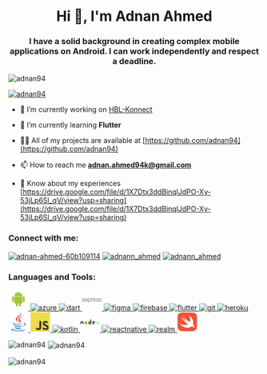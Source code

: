 <h1 align="center">Hi 👋, I'm Adnan Ahmed</h1>
<h3 align="center">I have a solid background in creating complex mobile applications on Android. I can work independently and respect a deadline.</h3>

<p align="left"> <img src="https://komarev.com/ghpvc/?username=adnan94&label=Profile%20views&color=0e75b6&style=flat" alt="adnan94" /> </p>

<p align="left"> <a href="https://github.com/ryo-ma/github-profile-trophy"><img src="https://github-profile-trophy.vercel.app/?username=adnan94&margin-w=15&margin-h=15" alt="adnan94" style="max-width:100%"/></a> </p>

- 🔭 I’m currently working on [HBL-Konnect](https://play.google.com/store/apps/details?id=com.hbl.bbcustomerapp&hl=en&gl=US)

- 🌱 I’m currently learning **Flutter**

- 👨‍💻 All of my projects are available at [https://github.com/adnan94](https://github.com/adnan94)

- 📫 How to reach me **adnan.ahmed94k@gmail.com**

- 📄 Know about my experiences [https://drive.google.com/file/d/1X7Dtx3ddBinqlJdPO-Xy-53jLp6Sl_qV/view?usp=sharing](https://drive.google.com/file/d/1X7Dtx3ddBinqlJdPO-Xy-53jLp6Sl_qV/view?usp=sharing)

<h3 align="left">Connect with me:</h3>
<p align="left">
<a href="https://linkedin.com/in/adnan-ahmed-60b109114" target="blank"><img align="center" src="https://raw.githubusercontent.com/rahuldkjain/github-profile-readme-generator/master/src/images/icons/Social/linked-in-alt.svg" alt="adnan-ahmed-60b109114" height="30" width="40" /></a>
<a href="https://fb.com/adnann_ahmed" target="blank"><img align="center" src="https://raw.githubusercontent.com/rahuldkjain/github-profile-readme-generator/master/src/images/icons/Social/facebook.svg" alt="adnann_ahmed" height="30" width="40" /></a>
<a href="https://instagram.com/adnann_ahmed" target="blank"><img align="center" src="https://raw.githubusercontent.com/rahuldkjain/github-profile-readme-generator/master/src/images/icons/Social/instagram.svg" alt="adnann_ahmed" height="30" width="40" /></a>
</p>

<h3 align="left">Languages and Tools:</h3>
<p align="left"> <a href="https://developer.android.com" target="_blank" rel="noreferrer"> <img src="https://raw.githubusercontent.com/devicons/devicon/master/icons/android/android-original-wordmark.svg" alt="android" width="40" height="40"/> </a> <a href="https://azure.microsoft.com/en-in/" target="_blank" rel="noreferrer"> <img src="https://www.vectorlogo.zone/logos/microsoft_azure/microsoft_azure-icon.svg" alt="azure" width="40" height="40"/> </a> <a href="https://dart.dev" target="_blank" rel="noreferrer"> <img src="https://www.vectorlogo.zone/logos/dartlang/dartlang-icon.svg" alt="dart" width="40" height="40"/> </a> <a href="https://expressjs.com" target="_blank" rel="noreferrer"> <img src="https://raw.githubusercontent.com/devicons/devicon/master/icons/express/express-original-wordmark.svg" alt="express" width="40" height="40"/> </a> <a href="https://www.figma.com/" target="_blank" rel="noreferrer"> <img src="https://www.vectorlogo.zone/logos/figma/figma-icon.svg" alt="figma" width="40" height="40"/> </a> <a href="https://firebase.google.com/" target="_blank" rel="noreferrer"> <img src="https://www.vectorlogo.zone/logos/firebase/firebase-icon.svg" alt="firebase" width="40" height="40"/> </a> <a href="https://flutter.dev" target="_blank" rel="noreferrer"> <img src="https://www.vectorlogo.zone/logos/flutterio/flutterio-icon.svg" alt="flutter" width="40" height="40"/> </a> <a href="https://git-scm.com/" target="_blank" rel="noreferrer"> <img src="https://www.vectorlogo.zone/logos/git-scm/git-scm-icon.svg" alt="git" width="40" height="40"/> </a> <a href="https://heroku.com" target="_blank" rel="noreferrer"> <img src="https://www.vectorlogo.zone/logos/heroku/heroku-icon.svg" alt="heroku" width="40" height="40"/> </a> <a href="https://www.java.com" target="_blank" rel="noreferrer"> <img src="https://raw.githubusercontent.com/devicons/devicon/master/icons/java/java-original.svg" alt="java" width="40" height="40"/> </a> <a href="https://developer.mozilla.org/en-US/docs/Web/JavaScript" target="_blank" rel="noreferrer"> <img src="https://raw.githubusercontent.com/devicons/devicon/master/icons/javascript/javascript-original.svg" alt="javascript" width="40" height="40"/> </a> <a href="https://kotlinlang.org" target="_blank" rel="noreferrer"> <img src="https://www.vectorlogo.zone/logos/kotlinlang/kotlinlang-icon.svg" alt="kotlin" width="40" height="40"/> </a> <a href="https://nodejs.org" target="_blank" rel="noreferrer"> <img src="https://raw.githubusercontent.com/devicons/devicon/master/icons/nodejs/nodejs-original-wordmark.svg" alt="nodejs" width="40" height="40"/> </a> <a href="https://reactnative.dev/" target="_blank" rel="noreferrer"> <img src="https://reactnative.dev/img/header_logo.svg" alt="reactnative" width="40" height="40"/> </a> <a href="https://realm.io/" target="_blank" rel="noreferrer"> <img src="https://raw.githubusercontent.com/bestofjs/bestofjs-webui/8665e8c267a0215f3159df28b33c365198101df5/public/logos/realm.svg" alt="realm" width="40" height="40"/> </a> <a href="https://developer.apple.com/swift/" target="_blank" rel="noreferrer"> <img src="https://raw.githubusercontent.com/devicons/devicon/master/icons/swift/swift-original.svg" alt="swift" width="40" height="40"/> </a> </p>

<p><img align="left" src="https://github-readme-stats.vercel.app/api/top-langs?username=adnan94&show_icons=true&locale=en&layout=compact" alt="adnan94" /></p>

<p>&nbsp;<img align="center" src="https://github-readme-stats.vercel.app/api?username=adnan94&show_icons=true&locale=en" alt="adnan94" /></p>

<p><img align="center" src="https://github-readme-streak-stats.herokuapp.com/?user=adnan94&" alt="adnan94" /></p>
